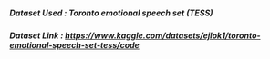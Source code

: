 ##### Dataset Used : Toronto emotional speech set (TESS)
##### Dataset Link : https://www.kaggle.com/datasets/ejlok1/toronto-emotional-speech-set-tess/code 
